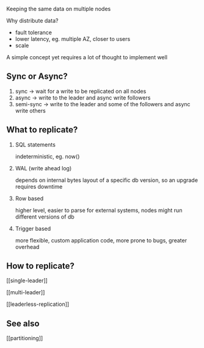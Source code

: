 ---
---

Keeping the same data on multiple nodes 

Why distribute data?

- fault tolerance 
- lower latency, eg. multiple AZ, closer to users 
- scale 

A simple concept yet requires a lot of thought to implement well 

## Sync or Async?

1. sync -> wait for a write to be replicated on all nodes 
2. async -> write to the leader and async write followers  
3. semi-sync -> write to the leader and some of the followers and async write others 

## What to replicate?

1. SQL statements
   
   indeterministic, eg. now() 

2. WAL (write ahead log)
   
   depends on internal bytes layout of a specific db version, so an upgrade requires downtime 

3. Row based 
   
    higher level, easier to parse for external systems, nodes might run different versions of db

4. Trigger based 
   
   more flexible, custom application code, more prone to bugs, greater overhead 

## How to replicate?

[[single-leader]]

[[multi-leader]]

[[leaderless-replication]]

## See also 

[[partitioning]]
